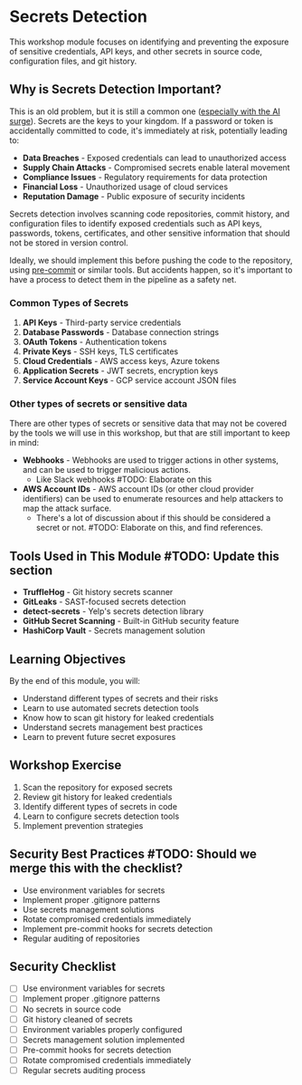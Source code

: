 # Secrets Detection

This workshop module focuses on identifying and preventing the exposure of sensitive credentials, API keys, and other secrets in source code, configuration files, and git history.

## Why is Secrets Detection Important?
This is an old problem, but it is still a common one ([especially with the AI surge](https://www.wiz.io/blog/leaking-ai-secrets-in-public-code)). Secrets are the keys to your kingdom. If a password or token is accidentally committed to code, it's immediately at risk, potentially leading to:

- **Data Breaches** - Exposed credentials can lead to unauthorized access
- **Supply Chain Attacks** - Compromised secrets enable lateral movement
- **Compliance Issues** - Regulatory requirements for data protection
- **Financial Loss** - Unauthorized usage of cloud services
- **Reputation Damage** - Public exposure of security incidents

Secrets detection involves scanning code repositories, commit history, and configuration files to identify exposed credentials such as API keys, passwords, tokens, certificates, and other sensitive information that should not be stored in version control.

Ideally, we should implement this before pushing the code to the repository, using [pre-commit](https://github.com/pre-commit/pre-commit) or similar tools. But accidents happen, so it's important to have a process to detect them in the pipeline as a safety net.

### Common Types of Secrets

1. **API Keys** - Third-party service credentials
2. **Database Passwords** - Database connection strings
3. **OAuth Tokens** - Authentication tokens
4. **Private Keys** - SSH keys, TLS certificates
5. **Cloud Credentials** - AWS access keys, Azure tokens
6. **Application Secrets** - JWT secrets, encryption keys
7. **Service Account Keys** - GCP service account JSON files

### Other types of secrets or sensitive data
There are other types of secrets or sensitive data that may not be covered by the tools we will use in this workshop, but that are still important to keep in mind:

- **Webhooks** - Webhooks are used to trigger actions in other systems, and can be used to trigger malicious actions.
  - Like Slack webhooks #TODO: Elaborate on this
- **AWS Account IDs** - AWS account IDs (or other cloud provider identifiers) can be used to enumerate resources and help attackers to map the attack surface.
  - There's a lot of discussion about if this should be considered a secret or not. #TODO: Elaborate on this, and find references.

## Tools Used in This Module #TODO: Update this section

- **TruffleHog** - Git history secrets scanner
- **GitLeaks** - SAST-focused secrets detection
- **detect-secrets** - Yelp's secrets detection library
- **GitHub Secret Scanning** - Built-in GitHub security feature
- **HashiCorp Vault** - Secrets management solution

## Learning Objectives

By the end of this module, you will:
- Understand different types of secrets and their risks
- Learn to use automated secrets detection tools
- Know how to scan git history for leaked credentials
- Understand secrets management best practices
- Learn to prevent future secret exposures

## Workshop Exercise

1. Scan the repository for exposed secrets
2. Review git history for leaked credentials
3. Identify different types of secrets in code
4. Learn to configure secrets detection tools
5. Implement prevention strategies

## Security Best Practices #TODO: Should we merge this with the checklist?

- Use environment variables for secrets
- Implement proper .gitignore patterns
- Use secrets management solutions
- Rotate compromised credentials immediately
- Implement pre-commit hooks for secrets detection
- Regular auditing of repositories

## Security Checklist

- [ ] Use environment variables for secrets
- [ ] Implement proper .gitignore patterns
- [ ] No secrets in source code
- [ ] Git history cleaned of secrets
- [ ] Environment variables properly configured
- [ ] Secrets management solution implemented
- [ ] Pre-commit hooks for secrets detection
- [ ] Rotate compromised credentials immediately
- [ ] Regular secrets auditing process
